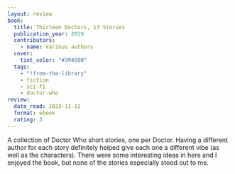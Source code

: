 ```yaml
---
layout: review
book:
  title: Thirteen Doctors, 13 Stories
  publication_year: 2019
  contributors:
    - name: Various authors
  cover:
    tint_color: "#394580"
  tags:
    - "!from-the-library"
    - fiction
    - sci-fi
    - doctor-who
review:
  date_read: 2023-11-12
  format: ebook
  rating: 3
---
```


A collection of Doctor Who short stories, one per Doctor.
Having a different author for each story definitely helped give each one a different vibe (as well as the characters).
There were some interesting ideas in here and I enjoyed the book, but none of the stories especially stood out to me.
